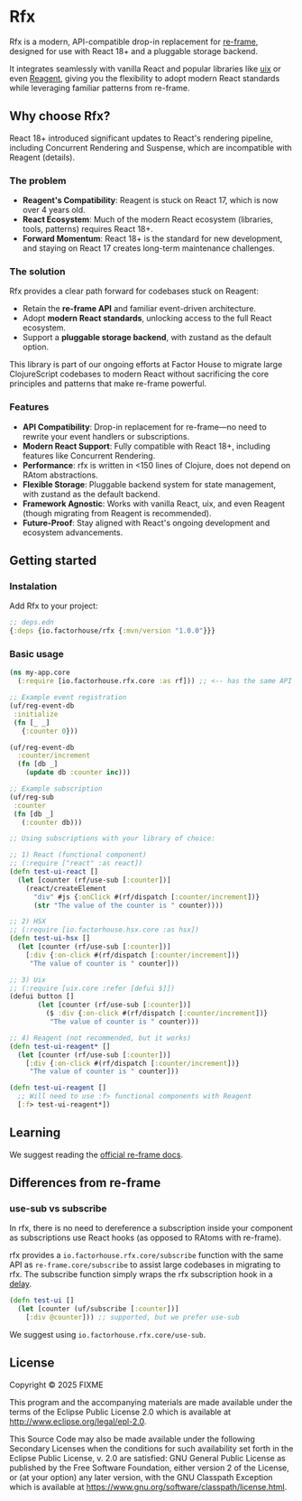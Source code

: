 # Rfx

Rfx is a modern, API-compatible drop-in replacement for [re-frame](https://github.com/day8/re-frame), designed for use with React 18+ and a pluggable storage backend.

It integrates seamlessly with vanilla React and popular libraries like [uix](https://github.com/pitch-io/uix) or even [Reagent](https://github.com/reagent-project/reagent), giving you the flexibility to adopt modern React standards while leveraging familiar patterns from re-frame.

## Why choose Rfx?

React 18+ introduced significant updates to React's rendering pipeline, including Concurrent Rendering and Suspense, which are incompatible with Reagent (details).

### The problem

* **Reagent's Compatibility**: Reagent is stuck on React 17, which is now over 4 years old.
* **React Ecosystem**: Much of the modern React ecosystem (libraries, tools, patterns) requires React 18+.
* **Forward Momentum**: React 18+ is the standard for new development, and staying on React 17 creates long-term maintenance challenges.

### The solution

Rfx provides a clear path forward for codebases stuck on Reagent:

* Retain the **re-frame API** and familiar event-driven architecture.
* Adopt **modern React standards**, unlocking access to the full React ecosystem.
* Support a **pluggable storage backend**, with zustand as the default option.

This library is part of our ongoing efforts at Factor House to migrate large ClojureScript codebases to modern React without sacrificing the core principles and patterns that make re-frame powerful.

### Features

* **API Compatibility**: Drop-in replacement for re-frame—no need to rewrite your event handlers or subscriptions.
* **Modern React Support**: Fully compatible with React 18+, including features like Concurrent Rendering.
* **Performance**: rfx is written in <150 lines of Clojure, does not depend on RAtom abstractions.
* **Flexible Storage**: Pluggable backend system for state management, with zustand as the default backend.
* **Framework Agnostic**: Works with vanilla React, uix, and even Reagent (though migrating from Reagent is recommended).
* **Future-Proof**: Stay aligned with React's ongoing development and ecosystem advancements.

## Getting started

### Instalation

Add Rfx to your project:

```clojure 
;; deps.edn
{:deps {io.factorhouse/rfx {:mvn/version "1.0.0"}}}
```

### Basic usage

```clojure 
(ns my-app.core
  (:require [io.factorhouse.rfx.core :as rf])) ;; <-- has the same API as re-frame.core

;; Example event registration
(uf/reg-event-db
 :initialize
 (fn [_ _]
   {:counter 0}))

(uf/reg-event-db 
  :counter/increment
  (fn [db _]
    (update db :counter inc)))

;; Example subscription
(uf/reg-sub
 :counter
 (fn [db _]
   (:counter db)))

;; Using subscriptions with your library of choice:

;; 1) React (functional component)
;; (:require ["react" :as react])
(defn test-ui-react []
  (let [counter (rf/use-sub [:counter])]
    (react/createElement
      "div" #js {:onClick #(rf/dispatch [:counter/increment])}
      (str "The value of the counter is " counter))))

;; 2) HSX
;; (:require [io.factorhouse.hsx.core :as hsx])
(defn test-ui-hsx []
  (let [counter (rf/use-sub [:counter])]
    [:div {:on-click #(rf/dispatch [:counter/increment])}
     "The value of counter is " counter]))

;; 3) Uix
;; (:require [uix.core :refer [defui $]])
(defui button [] 
       (let [counter (rf/use-sub [:counter])]
         ($ :div {:on-click #(rf/dispatch [:counter/increment])}
          "The value of counter is " counter)))

;; 4) Reagent (not recommended, but it works)
(defn test-ui-reagent* []
  (let [counter (rf/use-sub [:counter])]
    [:div {:on-click #(rf/dispatch [:counter/increment])}
     "The value of counter is " counter]))

(defn test-ui-reagent []
  ;; Will need to use :f> functional components with Reagent
  [:f> test-ui-reagent*])
```

## Learning

We suggest reading the [official re-frame docs](https://github.com/day8/re-frame/tree/master/docs).

## Differences from re-frame

### use-sub vs subscribe

In rfx, there is no need to dereference a subscription inside your component as subscriptions use React hooks (as opposed to RAtoms with re-frame). 

rfx provides a `io.factorhouse.rfx.core/subscribe` function with the same API as `re-frame.core/subscribe` to assist large codebases in migrating to rfx. The subscribe function simply wraps the rfx subscription hook in a [delay](https://clojuredocs.org/clojure.core/delay).

```clojure 
(defn test-ui []
  (let [counter (uf/subscribe [:counter])]
    [:div @counter])) ;; supported, but we prefer use-sub 
```

We suggest using `io.factorhouse.rfx.core/use-sub`.

## License

Copyright © 2025 FIXME

This program and the accompanying materials are made available under the
terms of the Eclipse Public License 2.0 which is available at
http://www.eclipse.org/legal/epl-2.0.

This Source Code may also be made available under the following Secondary
Licenses when the conditions for such availability set forth in the Eclipse
Public License, v. 2.0 are satisfied: GNU General Public License as published by
the Free Software Foundation, either version 2 of the License, or (at your
option) any later version, with the GNU Classpath Exception which is available
at https://www.gnu.org/software/classpath/license.html.
